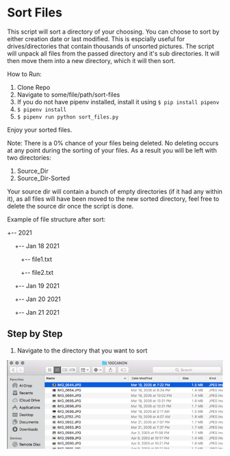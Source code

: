 # Sort Files

This script will sort a directory of your choosing. You can choose to sort by either creation date or last modified. This is espcially useful for drives/directories that contain thousands of unsorted pictures. The script will unpack all files from the passed directory and it's sub directories. It will then move them into a new directory, which it will then sort.

How to Run:

1. Clone Repo
2. Navigate to some/file/path/sort-files
3. If you do not have pipenv installed, install it using ```$ pip install pipenv```
4. ```$ pipenv install```
5. ```$ pipenv run python sort_files.py```

Enjoy your sorted files.

Note: There is a 0% chance of your files being deleted. No deleting occurs at any point during the sorting of your files. As a result you will be left with two directories:
1. Source_Dir
2. Source_Dir-Sorted

Your source dir will contain a bunch of empty directories (if it had any within it), as all files will have been moved to the new sorted directory, feel free to delete the source dir once the script is done.

Example of file structure after sort:

 +-- 2021

&emsp; +-- Jan 18 2021

&emsp;&emsp; +-- file1.txt

&emsp;&emsp; +-- file2.txt

&emsp; +-- Jan 19 2021

&emsp; +-- Jan 20 2021

&emsp; +-- Jan 21 2021


## Step by Step

1. Navigate to the directory that you want to sort

![terminal](https://github.com/gfdb/sort-files/blob/main/example_pics/unsorted.png?raw=true)
